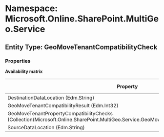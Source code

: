 # Namespace: Microsoft.Online.SharePoint.MultiGeo.Service

## Entity Type: GeoMoveTenantCompatibilityCheck

### Properties

**Availability matrix**

Property | SPO | SP 2019 | SP 2016 | SP 2013
----------|:---:|:-------:|:-------:|:-------
DestinationDataLocation (Edm.String) | ✅ | ❌ | ❌ | ❌
GeoMoveTenantCompatibilityResult (Edm.Int32) | ✅ | ❌ | ❌ | ❌
GeoMoveTenantPropertyCompatibilityChecks (Collection(Microsoft.Online.SharePoint.MultiGeo.Service.GeoMoveTenantPropertyCompatibilityCheck)) | ✅ | ❌ | ❌ | ❌
SourceDataLocation (Edm.String) | ✅ | ❌ | ❌ | ❌